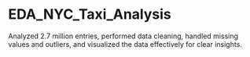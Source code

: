 # EDA_NYC_Taxi_Analysis
Analyzed 2.7 million entries, performed data cleaning, handled missing values and outliers, and visualized the data effectively for clear insights.
